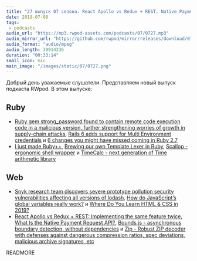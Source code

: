 ```yaml
---
title: "27 выпуск 07 сезона. React Apollo vs Redux + REST, Native Payment Request API, Scallop, TimeCalc, Bounds.js, Zip и прочее"
date: 2019-07-08
tags:
 - podcasts
audio_url: "https://mp3.rwpod-assets.com/podcasts/07/0727.mp3"
audio_mirror_url: "https://github.com/rwpod/mirror/releases/download/07.27/0727.mp3"
audio_format: "audio/mpeg"
audio_length: 39914236
duration: "00:33:14"
small_icon: mic
main_image: "/images/static/07/0727.png"
---
```


Добрый день уважаемые слушатели. Представляем новый выпуск подкаста RWpod. В этом выпуске:

## Ruby

 - [Ruby gem strong_password found to contain remote code execution code in a malicious version, further strengthening worries of growth in supply-chain attacks](https://snyk.io/blog/ruby-gem-strong_password-found-to-contain-remote-code-execution-code-in-a-malicious-version-further-strengthening-worries-of-growth-in-supply-chain-attacks/), [Rails 6 adds support for Multi Environment credentials](https://blog.bigbinary.com/2019/07/03/rails-6-adds-support-for-multi-environment-credentials.html) и [6 changes you might have missed coming in Ruby 2.7](https://sourcediving.com/less-known-changes-in-ruby-2-7-8d5db660370f)
 - [I just made Ruby++](https://www.xuuso.com/programming/ruby/2019/07/01/i-just-made-ruby-plusplus.html), [Brewing our own Template Lexer in Ruby](https://blog.appsignal.com/2019/07/02/ruby-magic-brewing-our-own-template-lexer-in-ruby.html), [Scallop - ergonomic shell wrapper](https://github.com/fetlife/scallop) и [TimeCalc - next generation of Time arithmetic library](https://github.com/zverok/time_calc)

## Web

 - [Snyk research team discovers severe prototype pollution security vulnerabilities affecting all versions of lodash](https://snyk.io/blog/snyk-research-team-discovers-severe-prototype-pollution-security-vulnerabilities-affecting-all-versions-of-lodash/), [How do JavaScript’s global variables really work?](https://2ality.com/2019/07/global-scope.html) и [Where Do You Learn HTML & CSS in 2019?](https://css-tricks.com/where-do-you-learn-html-css-in-2019/)
 - [React Apollo vs Redux + REST: Implementing the same feature twice](https://medium.com/wix-engineering/react-apollo-vs-redux-rest-implementing-the-same-feature-twice-1b47e39d6d6a), [What Is the Native Payment Request API?](https://medium.com/better-programming/what-is-the-native-payments-request-api-905c60a996e8), [Bounds.js - asynchronous boundary detection, without dependencies](https://chriscavs.github.io/bounds-demo/) и [Zip - Robust ZIP decoder with defenses against dangerous compression ratios, spec deviations, malicious archive signatures, etc](https://github.com/ronomon/zip)

READMORE
